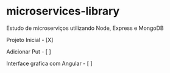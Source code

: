 # microservices-library
Estudo de microserviços utilizando Node, Express e MongoDB

Projeto Inicial - [X]

Adicionar Put - [ ]

Interface grafica com Angular - [ ]
